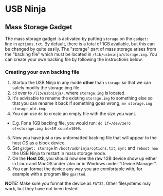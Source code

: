 # USB Ninja
## Mass Storage Gadget

The mass storage gadget is activated by putting `storage` on the `gadget: ` line in `options.txt`. By default, there is a total of 1GB available, but this can be changed by quite easily. The "storage" part of mass storage arises from the "backing file" which must be located in `/lib/usbninja/storage.img`. You can create your own backing file by following the instructions below.

### Creating your own backing file
1. Startup the USB Ninja in any mode **other** than `storage` so that we can safely modify the storage.img file.
2. `cd` over to `/lib/usbninja/`, where `storage.img` is located.
3. It's advisable to rename the existing `storage.img` to something else so that you can rename it back if something goes wrong; `mv storage.img storage_old.img`.
4. You can use `dd` to create an empty file with the size you want.
* E.g. For a 1GB backing file, you would run: `dd if=/dev/zero of=storage.img bs=1M count=1000`.
5. Now you have just a raw unformatted backing file that will appear to the host OS as a block device.
6. Set `gadget: storage` in `/boot/usbninja/options.txt`, `sync` and `reboot now` the USB Ninja to restart in mass storage mode.
7. On the **Host OS**, you should now see the raw 1GB device show up either in Linux and MacOS under `/dev` or in Windows under "Device Manager".
8. You can format the device any way you are comfortable with, for example with a program like `gparted`.

**NOTE:** Make sure you format the device as `FAT32`. Other filesystems may work, but they have not been tested.
